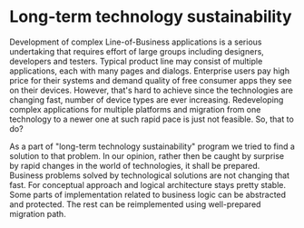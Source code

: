 # Long-term technology sustainability

Development of complex Line-of-Business applications is a serious undertaking that requires effort of large groups including
designers, developers and testers. Typical product line may consist of multiple applications, each with many pages and dialogs.
Enterprise users pay high price for their systems and demand quality of free consumer apps they see on their devices.
However, that's hard to achieve since the technologies are changing fast, number of device types are ever increasing. 
Redeveloping complex applications for multiple platforms and migration from one technology to a newer one at such rapid pace 
is just not feasible. So, that to do?

As a part of "long-term technology sustainability" program we tried to find a solution to that problem.
In our opinion, rather then be caught by surprise by rapid changes in the world of technologies, it shall be prepared.
Business problems solved by technological solutions are not changing that fast. For conceptual approach and logical
architecture stays pretty stable. Some parts of implementation related to business logic can be abstracted and protected.
The rest can be reimplemented using well-prepared migration path.